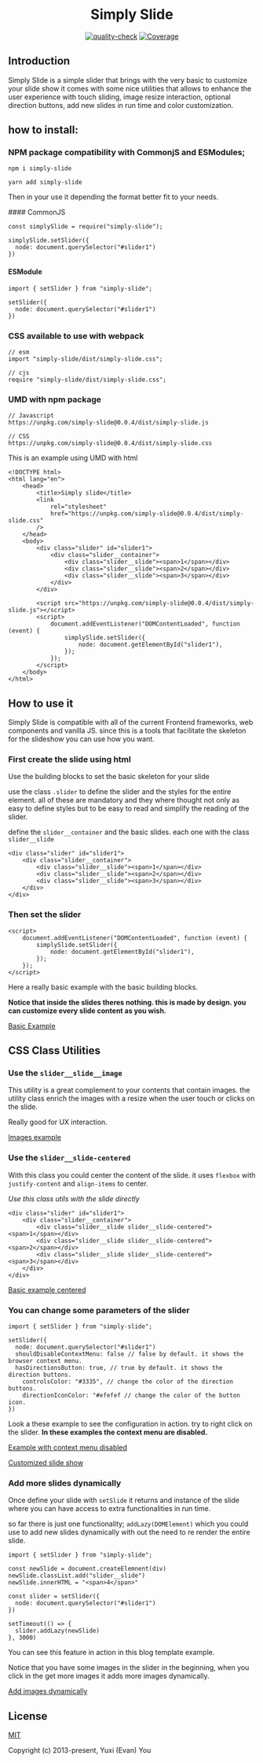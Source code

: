 <h1 align="center">Simply Slide</h1>

<p align="center">
<a href="https://github.com/luigi055/slimply-slide/actions/workflows/quality-check.yaml"><img src="https://github.com/luigi055/slimply-slide/actions/workflows/quality-check.yaml/badge.svg" alt="quality-check"></a>
<a href="https://github.com/luigi055/slimply-slide/actions/workflows/coverage.yaml"><img src="https://github.com/luigi055/slimply-slide/actions/workflows/coverage.yaml/badge.svg?branch=feature%2Fgithub-action-coverage" alt="Coverage"></a>
</p>

## Introduction

Simply Slide is a simple slider that brings with the very basic to customize your slide show it comes with some nice utilities that allows to enhance the user experience with touch sliding, image resize interaction, optional direction buttons, add new slides in run time and color customization.

## how to install:

### NPM package compatibility with CommonjS and ESModules;

```
npm i simply-slide

yarn add simply-slide
```

Then in your use it depending the format better fit to your needs.

#### CommonJS

```
const simplySlide = require("simply-slide");

simplySlide.setSlider({
  node: document.querySelector("#slider1")
})

```

#### ESModule

```
import { setSlider } from "simply-slide";

setSlider({
  node: document.querySelector("#slider1")
})
```

### CSS available to use with webpack

```
// esm
import "simply-slide/dist/simply-slide.css";

// cjs
require "simply-slide/dist/simply-slide.css";
```

### UMD with npm package

```
// Javascript
https://unpkg.com/simply-slide@0.0.4/dist/simply-slide.js

// CSS
https://unpkg.com/simply-slide@0.0.4/dist/simply-slide.css
```

This is an example using UMD with html

```
<!DOCTYPE html>
<html lang="en">
	<head>
		<title>Simply slide</title>
		<link
			rel="stylesheet"
			href="https://unpkg.com/simply-slide@0.0.4/dist/simply-slide.css"
		/>
	</head>
	<body>
		<div class="slider" id="slider1">
			<div class="slider__container">
				<div class="slider__slide"><span>1</span></div>
				<div class="slider__slide"><span>2</span></div>
				<div class="slider__slide"><span>3</span></div>
			</div>
		</div>

		<script src="https://unpkg.com/simply-slide@0.0.4/dist/simply-slide.js"></script>
		<script>
			document.addEventListener("DOMContentLoaded", function (event) {
				simplySlide.setSlider({
					node: document.getElementById("slider1"),
				});
			});
		</script>
	</body>
</html>
```

## How to use it

Simply Slide is compatible with all of the current Frontend frameworks, web components and vanilla JS. since this is a tools that facilitate the skeleton for the slideshow you can use how you want.

### First create the slide using html

Use the building blocks to set the basic skeleton for your slide

use the class `.slider` to define the slider and the styles for the entire element. all of these are mandatory and they where thought not only as easy to define styles but to be easy to read and simplify the reading of the slider.

define the `slider__container` and the basic slides. each one with the class `slider__slide`

```
<div class="slider" id="slider1">
	<div class="slider__container">
		<div class="slider__slide"><span>1</span></div>
		<div class="slider__slide"><span>2</span></div>
		<div class="slider__slide"><span>3</span></div>
	</div>
</div>
```

### Then set the slider

```
<script>
	document.addEventListener("DOMContentLoaded", function (event) {
		simplySlide.setSlider({
			node: document.getElementById("slider1"),
		});
	});
</script>
```

Here a really basic example with the basic building blocks.

**Notice that inside the slides theres nothing. this is made by design. you can customize every slide content as you wish.**

[Basic Example](https://simply-slide.surge.sh/basic.html)

## CSS Class Utilities

### Use the `slider__slide__image`

This utility is a great complement to your contents that contain images.
the utility class enrich the images with a resize when the user touch or clicks on the slide.

Really good for UX interaction.

[Images example](https://simply-slide.surge.sh/images-example.html)

### Use the `slider__slide-centered`

With this class you could center the content of the slide. it uses `flexbox` with `justify-content` and `align-items` to center.

_Use this class utils with the slide directly_

```
<div class="slider" id="slider1">
	<div class="slider__container">
		<div class="slider__slide slider__slide-centered"><span>1</span></div>
		<div class="slider__slide slider__slide-centered"><span>2</span></div>
		<div class="slider__slide slider__slide-centered"><span>3</span></div>
	</div>
</div>
```

[Basic example centered](https://simply-slide.surge.sh/basic-centered.html)

### You can change some parameters of the slider

```
import { setSlider } from "simply-slide";

setSlider({
  node: document.querySelector("#slider1")
  shouldDisableContextMenu: false // false by default. it shows the browser context menu.
  hasDirectionsButton: true, // true by default. it shows the direction buttons.
	controlsColor: "#3335", // change the color of the direction buttons.
	directionIconColor: "#efefef // change the color of the button icon.
})
```

Look a these example to see the configuration in action. try to right click on the slider.
**In these examples the context menu are disabled.**

[Example with context menu disabled](https://simply-slide.surge.sh/images-example-without-context-menu.html)

[Customized slide show](http://the-photo-blog.surge.sh/)

### Add more slides dynamically

Once define your slide with `setSlide` it returns and instance of the slide where you can have access to extra functionalities in run time.

so far there is just one functionality; `addLazy(DOMElement)` which you could use to add new slides dynamically with out the need to re render the entire slide.

```
import { setSlider } from "simply-slide";

const newSlide = document.createElemnent(div)
newSlide.classList.add("slider__slide")
newSlide.innerHTML = "<span>4</span>"

const slider = setSlider({
  node: document.querySelector("#slider1")
})

setTimeout(() => {
  slider.addLazy(newSlide)
}, 3000)

```

You can see this feature in action in this blog template example.

Notice that you have some images in the slider in the beginning, when you click in the get more images it adds more images dynamically.

[Add images dynamically ](http://the-photo-blog.surge.sh/)

## License

[MIT](https://opensource.org/licenses/MIT)

Copyright (c) 2013-present, Yuxi (Evan) You
